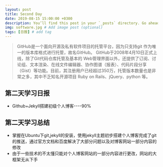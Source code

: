 ```yaml
---
layout: post
title: Second Day
date: 2019-08-15 15:00:00 +0300
description: You’ll find this post in your `_posts` directory. Go ahead and edit it and re-build the site to see your changes. # Add post description (optional)
img: software.jpg # Add image post (optional)
tags: [日报] # add tag
---
```


>GitHub是一个面向开源及私有软件项目的托管平台，因为只支持git 作为唯一的版本库格式进行托管，故名GitHub。
GitHub于2008年4月10日正式上线，除了Git代码仓库托管及基本的 Web管理界面以外，还提供了订阅、讨论组、文本渲染、在线文件编辑器、协作图谱（报表）、代码片段分享（Gist）等功能。目前，其注册用户已经超过350万，托管版本数量也是非常之多，其中不乏知名开源项目 Ruby on Rails、jQuery、python 等。

## 第二天学习日报
* Github+Jekyll搭建初级个人博客----90%

## 第二天学习总结

* 掌握在Ubuntu下git,jekyll的安装，使用jekyll主题初步搭建个人博客完成了git的推送，通过官方文档和百度解决了大部分问题以及对博客网站一部分内容的修改
* 由于一些技术的不太懂只能对个人博客网站的一部分内容进行更改，网站的大框架无从下手

